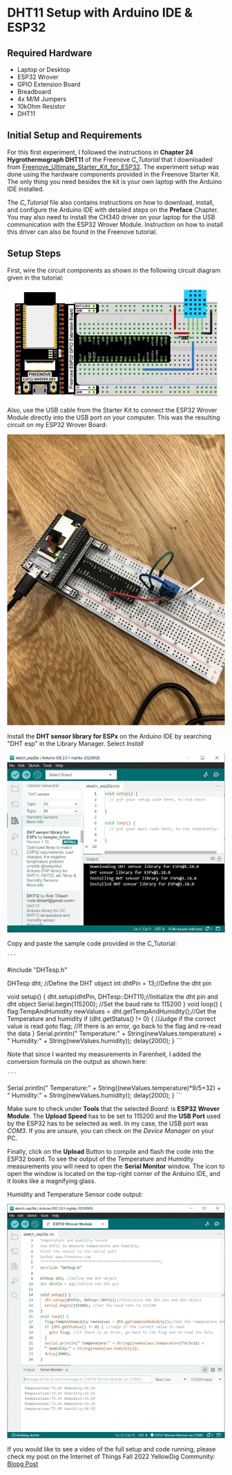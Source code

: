 # DHT11 Setup with Arduino IDE & ESP32 

## Required Hardware

- Laptop or Desktop
- ESP32 Wrover
- GPIO Extension Board
- Breadboard
- 4x M/M Jumpers
- 10kOhm Resistor 
- DHT11

## Initial Setup and Requirements

For this first experiment, I followed the instructions in **Chapter 24 Hygrothermograph DHT11** of the Freenove *C_Tutorial* that I downloaded from [Freenove_Ultimate_Starter_Kit_for_ESP32](https://github.com/Freenove/Freenove_Ultimate_Starter_Kit_for_ESP32). 
The experiment setup was done using the hardware components provided in the Freenove Starter Kit. The only thing you need besides the kit is your own laptop with the Arduino IDE installed. 

The *C_Tutorial* file also contains instructions on how to download, install, and configure the Arduino IDE with detailed steps on the **Preface** Chapter.
You may also need to install the CH340 driver on your laptop for the USB communication with the ESP32 Wrover Module. Instruction on how to install this driver can also be found in the Freenove tutorial.

## Setup Steps

First, wire the circuit components as shown in the following circuit diagram given in the tutorial:

![Circuit Diagram](https://github.com/HectorGBoissier/CSC8566_IOT_Fall2022/blob/Analog_Sensor_Tutorial/Analog_Sensor_Tutorial/images/1-Circuit%20Diagram.JPG)

Also, use the USB cable from the Starter Kit to connect the ESP32 Wrover Module directly into the USB port on your computer. 
This was the resulting circuit on my ESP32 Wrover Board:

![Circuit Picture](https://github.com/HectorGBoissier/CSC8566_IOT_Fall2022/blob/Analog_Sensor_Tutorial/Analog_Sensor_Tutorial/images/2-Circuit%20Diagram.jpg)

Install the **DHT sensor library for ESPx** on the Arduino IDE by searching "DHT esp" in the Library Manager. Select *Install*

![Library](https://github.com/HectorGBoissier/CSC8566_IOT_Fall2022/blob/Analog_Sensor_Tutorial/Analog_Sensor_Tutorial/images/0-Install%20library.JPG)

Copy and paste the sample code provided in the C_Tutorial: 

    ```
#include "DHTesp.h"

DHTesp dht; //Define the DHT object
int dhtPin = 13;//Define the dht pin

void setup() {
  dht.setup(dhtPin, DHTesp::DHT11);//Initialize the dht pin and dht object
  Serial.begin(115200); //Set the baud rate to 115200
}
void loop() {
  flag:TempAndHumidity newValues = dht.getTempAndHumidity();//Get the Temperature and humidity
  if (dht.getStatus() != 0) { //Judge if the correct value is read
    goto flag; //If there is an error, go back to the flag and re-read the data
  }
  Serial.println(" Temperature:" + String(newValues.temperature) +
  " Humidity:" + String(newValues.humidity));
  delay(2000);
}
    ```

Note that since I wanted my measurements in Farenheit, I added the conversion formula on the output as shown here:
 
    ```
  Serial.println(" Temperature:" + String((newValues.temperature)*9/5+32) +
  " Humidity:" + String(newValues.humidity));
  delay(2000);
}
    ```

Make sure to check under **Tools** that the selected *Board:* is **ESP32 Wrover Module**. The **Upload Speed** has to be set to 115200 and the **USB Port** used by the ESP32 has to be selected as well. In my case, the USB port was *COM3*. If you are unsure, you can check on the *Device Manager* on your PC.

Finally, click on the **Upload** Button to compile and flash the code into the ESP32 board. To see the output of the Temperature and Humidity measurements you will need to open the **Serial Monitor** window. The icon to open the window is located on the top-right corner of the Arduino IDE, and it looks like a magnifying glass.

Humidity and Temperature Sensor code output:

![Serial Monitor](https://github.com/HectorGBoissier/CSC8566_IOT_Fall2022/blob/Analog_Sensor_Tutorial/Analog_Sensor_Tutorial/images/3-Arduino%20Running%20Output.JPG)

If you would like to see a video of the full setup and code running, please check my post on the Internet of Things Fall 2022 YellowDig Community: [Blopg Post](https://computing-sciences.yellowdig.app/community/62e2eacc-366d-319c-a96d-cf1e0b1d27ef?postId=47424135932456466)